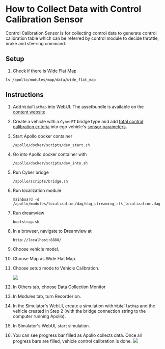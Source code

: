 # How to Collect Data with Control Calibration Sensor

Control Calibration Sensor is for collecting control data to generate control calibration table which can be referred by control module to decide throttle, brake and steering command.

## Setup
1. Check if there is Wide Flat Map

```
ls /apollo/modules/map/data/wide_flat_map
```

## Instructions

1. Add `WideFlatMap` into WebUI. The assetbundle is available on the [content website](https://content.lgsvlsimulator.com/maps/)

2. Create a vehicle with a `CyberRT` bridge type and add [total control calibration criteria](total-control-calibration-criteria.md) into ego vehicle's [sensor parameters](sensor-json-options.md#control-calibration).

3. Start Apollo docker container

    ```
    /apollo/docker/scripts/dev_start.sh
    ```

4. Go into Apollo docker container with
    
    ```
    /apollo/docker/scripts/dev_into.sh
    ```

5. Run Cyber bridge
    
    ```
    /apollo/scripts/bridge.sh
    ```

6. Run localization module
    
    ```
    mainboard -d /apollo/modules/localization/dag/dag_streaming_rtk_localization.dag
    ```

7. Run dreamview
    
    ```
    bootstrap.sh
    ```

8. In a browser, navigate to Dreamview at

    `http://localhost:8888/`

9. Choose vehicle model.

10. Choose Map as Wide Flat Map.

11. Choose setup mode to Vehicle Calibration.

    [![](images/control-calibration-dreamview.png)](images/full_size_images/control-calibration-dreamview.png)


12. In Others tab, choose Data Collection Monitor

13. In Modules tab, turn Recorder on.

14. In the Simulator's WebUI, create a simulation with `WideFlatMap` and the vehicle created in Step 2 (with the bridge connection string to the computer running Apollo).

15. In Simulator's WebUI, start simulation.

16. You can see progress bar filled as Apollo collects data. Once all progress bars are filled, vehicle control calibration is done.
    [![](images/control-calibration-dreamview-progress-bar.png)](images/full_size_images/control-calibration-dreamview-progress-bar.png)
